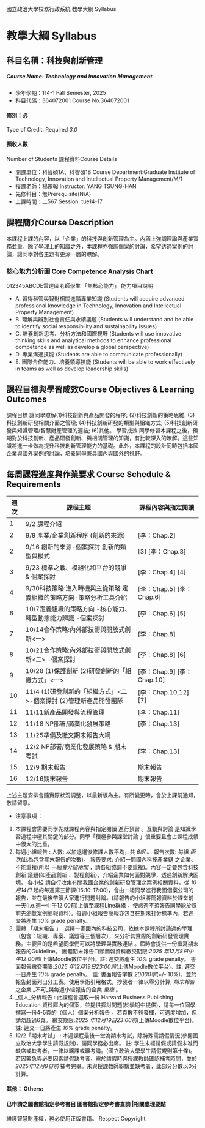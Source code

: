 國立政治大學校務行政系統 教學大綱 Syllabus
# 教學大綱 Syllabus
##  科目名稱：科技與創新管理
#####  Course Name: Technology and Innovation Management
  * 學年學期：114-1 Fall Semester, 2025 
  * 科目代碼：364072001 Course No.364072001
#### 修別：必
Type of Credit: Required 
_3.0_
#### 預收人數
Number of Students
課程資料Course Details
  * 開課單位：科智碩1A、科智碩1B Course Department:Graduate Institute of Technology, Innovation and Intellectual Property Management/M/1 
  * 授課老師：楊宗翰 Instructor: YANG TSUNG-HAN 
  * 先修科目：無Prerequisite(N/A)
  * 上課時間：二567 Session: tue14-17
##  課程簡介Course Description
本課程上課的內容，以「企業」的科技與創新管理為主。內涵上強調理論與產業實務並重。除了學理上的知識之外，本課程亦強調個案的討論，希望透過案例的討論，讓同學對各主題有更深一層的瞭解。
###  核心能力分析圖 Core Competence Analysis Chart
012345ABCDE雷達圖老師學生
「無核心能力」 
能力項目說明
  * A. 習得科管與智財相關進階專業知識 (Students will acquire advanced professional knowledge in Technology, Innovation and Intellectual Property Management)
  * B. 理解與辨別社會責任與永續議題 (Students will understand and be able to identify social responsibility and sustainability issues)
  * C. 培養創新思考、分析方法和國際視野 (Students will use innovative thinking skills and analytical methods to enhance professional competence as well as develop a global perspective)
  * D. 專業溝通技能 (Students are able to communicate professionally)
  * E. 團隊合作能力、培養領導技能 (Students will be able to work effectively in teams as well as develop leadership skills)
##  課程目標與學習成效Course Objectives & Learning Outcomes 
課程目標
讓同學瞭解(1)科技創新與產品開發的程序; (2)科技創新的策略思維; (3)科技創新研發相關介面之管理; (4)科技創新研發的類型與組織方式; (5)科技創新研發與知識管理/智慧財產管理的連結; (6)其他。
學習成效
同學修習本課程之後，預期對於科技創新、產品研發創新、與相關管理的知識，有比較深入的瞭解。這些知識將進一步做為提升科技創新管理能力的基礎。此外，本課程的設計同時包括本國企業與國外案例的討論，培養同學兼具國內與國外的視野。
##  每周課程進度與作業要求 Course Schedule & Requirements
|  週次 |  課程主題 |  課程內容與指定閱讀  
---|---|---  
1 |  9/2 課程介紹 |   
2 |  9/9 產業/企業創新程序 (創新的來源) |  [李：Chap.2]  
2 |  9/16 創新的來源-個案探討 創新的類型與模式 |  [3] [李：Chap.3]  
3 |  9/23 標準之戰、模組化和平台的競爭 & 個案探討 |  [李：Chap.4] [4]  
4 |  9/30科技策略:進入時機與主從策略 定義組織的策略方向-策略分析工具介紹 |  [李：Chap.5] [李：Chap.6]  
6 |  10/7定義組織的策略方向 -核心能力、轉型動態能力辨識 -個案探討 |  [李：Chap.6] [5]  
7 |  10/14合作策略:內外部技術與開放式創新<一> |  [李：Chap.8]  
8 |  10/21合作策略:內外部技術與開放式創新<二> -個案探討 |  [李：Chap.8] [6]  
9 |  10/28 (1)保護創新 (2)研發創新的「組織方式」<一> |  [李：Chap.9] [李：Chap.10]  
10 |  11/4 (1)研發創新的「組織方式」<二>-個案探討 (2)管理新產品開發團隊 |  [李：Chap.10,12] [7]  
11 |  11/11新產品開發與流程管理 |  [李：Chap.11]  
12 |  11/18 NP部署/商業化發展策略 |  [李：Chap.13]  
13 |  11/25準備及繳交期末報告大綱 |   
14 |  12/2 NP部署/商業化發展策略 & 期末考試 |  [李：Chap.13]  
15 |  12/9 期末報告 |  期末報告  
16 |  12/16期末報告 |  期末報告  
上述主題安排會隨實際狀況調整，以最新版為主。有所變更時，會於上課前通知，敬請留意。
* 注意事項 ：
1. 本課程會需要同學先就課程內容與指定閱讀 進行預習 。互動與討論 是知識學習過程中極其關鍵的部分。同學「積極參與課堂討論 」很重要且會占課程成績中很大的比重。
2. 每週小組報告 : 
人數: 以加退選後修課人數平均，共 _6組_ 。
報告次數: 每組 _兩次_(此為包含期末報告的次數)。
報告要求: 介紹一間國內科技產業鏈 之企業、不能重複(所以 _一組會介紹兩間_ ，請各組協調不要重複)。內容一定要包含科技創新 議題(如產品創新 、製程創新)，介紹企業如何面對競爭，透過創新解決困境。
各小組 請自行收集有關我國企業的創新研發管理之案例相關資料，從 _10月14日_ 起的每週第三節課(16:10-17:00)，會由一組同學進行我國個案公司的報告，並在最後帶領大家進行問題討論。(請報告的小組將簡報資料於課堂前一天(i.e.週一中午12:00前)上傳至課程Line群組 。使該週不須報告同學能於課前先瀏覽案例簡報資料)。每週小組報告簡報亦包含在期末打分標準內，若遲交將產生 _10%_ grade penalty。
3. 團體 「期末報告 」: 選擇一家國內的科技公司，依據本課程所討論過的學理（包含：組織、專案、議題等三個層次），來分析其實際的創新研發管理實務。主要目的是希望同學們可以將學理與實務連結 。屆時會提供一份撰寫期末報告的Guideline。
團體期末報告口頭簡報資料繳交期限:_2025_ _年12月8日中午12:00前_(上傳Moodle數位平台)。註: 遲交將產生 _10%_ grade penalty。
書面報告繳交期限:_2025_ _年12月19日23:00前_(上傳Moodle數位平台)。註: 遲交一日產生 _10%_ grade penalty。
註: 書面報告字數 _20000字_(+/- 10%)，並於報告封面列出分工表。使用學術引用格式，抄襲者一律以零分計算; _期末報告_ 之企業 _不可_與每週小組報告的企業 _重複_ 。
4. _個人_分析報告 : 此課程會選取一份 Harvard Business Publishing Education 資料庫內的個案，並提供探討問題(於學期中提供)，請每一位同學撰寫一份4-5頁的（個人）個案分析報告 。若頁數不夠發揮，可適度增加，但請勿超過6頁。
繳交期限:_2025_ _年12月19日23:00前_(上傳Moodle數位平台)。
註: 遲交一日將產生 _10%_ grade penalty。
5. 12/2「期末考試」 : 本週課程最後一堂為期末考試，除特殊需請假情況(參閱國立政治大學學生請假規則)，請同學務必出席。
註: 學⽣未經請假或請假未准⽽缺席或缺考者，⼀律以曠課或曠考論。(國立政治大學學生請假規則第十條)。若因緊急與必要因素請假缺考者，需於請假時與授課教師確認補考時間，並於 _2025年12月9日前_ 補考完畢。未與授課教師聯繫並缺考者，此部分分數以0分計算。  
####  其他： Others:
####  已申請之圖書館指定參考書目  圖書館指定參考書查詢 |相關處理要點
維護智慧財產權，務必使用正版書籍。 Respect Copyright.
